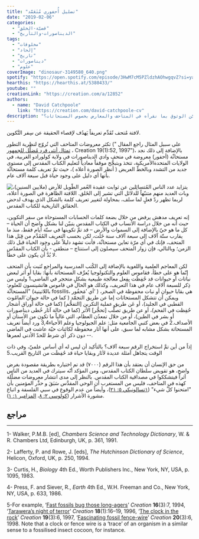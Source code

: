 ```yaml
---
title: "تضليل أُحفوري مُتَعَمَّد"
date: "2019-02-06"
categories:
  - "قضيّة-الخلق"
  - "الديناصورات-والتأريخ"
tags:
  - "مخلوقات"
  - "إلحاد"
  - "تاريخ"
  - "ديناصورات"
  - "علوم"
coverImage: "dinosaur-3149580_640.png"
spotify: "https://open.spotify.com/episode/3HwM7cM5PZldzhAOhwgqvZ?si=yaKnNKnyQWG6U8LwZ9ACnw"
hearthis: "https://hearthis.at/5380433/"
youtube: ""
creationLink: "https://creation.com/a/12852"
authors:
  - name: "David Catchpoole"
    link: "https://creation.com/david-catchpoole-cv"
description: "هل يُمكن الوثوق بما نقرأه في المتاحف والمعارض بخصوص المستحاثات؟"
---
```


لافتة مُتحف تُقَدِّم تعريفاً يَهدُف لإقصاء الحقيقة عن سِفر التَّكوين.

تكثر معروضات المتاحف التي تُروّج لنظرية التطور (على سبيل المثال راجع المقال "  [تمثال أنثى قرد مُضلِّل للجمهور](https://creation.com/ape-woman-statue-misleads-public-anatomy-professor)، Creation 19(1):52, 1997")، بالإضافة إلى ذلك نجد مستحاثّة (أحفور) معروضة في متحف وادي الديناصورات في ولاية كولورادو الغربية، في الولايات المتحدةالأمريكية، تتخذ وبتبجُّح موقفاً معادياً لتعليم الكتاب المقدس إلى مستوى جديد من التشدد وبالخطّ العريض ( أنظر الصورة أعلاه )، حيث تمّ تعريف كلمة مستحاثّة بأنها أي دليل على وجود حياة قبل سبعة آلاف عام.

![يتزايد عدد الناس المُتسائِلين عن ثوابت عقيدة العُمر الطَّويل للأرض (ملايين السنين)، وبات العديد منهم متنبّهاً للدلائل التي تشير إلى الخَلق. اللافتة الظاهرة في الصورة أعلاه، لربما تظهر ردّ فعلٍ لما سلف، بمحاولة لتغيير تعريف كلمة بالشكل الذي يهدف لدحض الحقائق التاريخية للكتاب المقدس.](fossil7000sign-lge.jpg)

إنه تعريف مدهش يرفض من خلال بضعة كلمات الحسابات المستوحاة من سفر التكوين، حيث أنه من خلال دراسة الأنساب في الكتاب المقدس يتبيّن لنا بشكل واضح أن الحياة – كل ما هو حيّ بالإضافة إلى السموات والأرض – قد تمَّ تكوينها في ستّة أيام فقط، منذ ما يقارب ستّة آلاف إلى سبعة آلاف سنة خَلَت، لكن بحسب التعريف المُقَدَّم من قِبَل هذا المتحف، فإنك في أي مرّة تعاين مستحاثّة، فأنت تشهد دليلاً على وجود الحياة قبل ذلك الزمن؛ وبالتالي، فإن زوار المتحف سيصلون إلى استنتاج – منطقي - بأن الكتاب المقدّس لا بُدَّ أن يكون على خطأ.

لكن المعاجم العلمية واللغوية بالإضافة إلى الكُتب المدرسية والمراجع تُثبت بأن المتحف إنّما هو على خطأ، فقاموس العلوم والتكنولوجيا يُعرِّف المستحاثة بأنها: بقايا أو أثر لبعض نباتات أو حيوانات قد حُفِظَت بِفِعل معالجة طبيعية بشكلٍ متحجر في الماضي،1 وليس من ذِكر للسبعة آلاف عام في هذا التعريف، وكذلك هو الحال في قاموس هاتشينسون للعلوم: "المستحاثّة (باللاتينية fossilis، أي ’مَحفُور‘ ) هي بقايا حيوان أو نبات محفوظة في الصخر، ويمكن أن تتشكل المستحاثات إما عن طريق التجمّد ( كما في حالة حيوان َالمامُوث القطبي في الجليد)، أو عَن طريق عملية التكربن \[التفحُّم\] (كما في حالة أوراق أشجار حُفِظت في الفحم)، أو عن طريق تصلُّب \[تحجُّر\] الأثر (كما في حالة آثار خُطى ديناصورات أو بشر في الطين)، أو من خلال تمعدُن العظام، التي غالباً ما تكون من الأسنان أو الأصداف.2 في بعض كتبي الجامعية مثل: علم الجيولوجيا وعلم الأحياء3,4 ورد أيضاً تعريف المستحاثة بشكل مشابه لما سبق، على أنها آثار محفوظة لكائنات حيّة عاشت في الماضي - دون ذكر أي شرط للحدّ الأدنى لعمرها-.

إذاً من أين تمَّ استخراج الرقم سبعة آلاف؟ بالتأكيد أن ليس له أي أساس علميّ، وفي ذات الوقت يتجاهل أمثلة عديدة لآثار وبقايا حياة قد حُفِظَت من التاريخ القريب.5

من حق الإنسان أن يعتقد بأن هذا الرقم (٧٠٠٠) قد تم اختياره بطريقة مقصودة بغرض واضح، هو تقويض سلطان الكتاب المقدس، ومن المؤكد أنّه سيترك في العديد من الناس أثراً فيتشككوا في مصداقية الكتاب المقدس. بالنظر إلى مدى انتشار معروضات مضلَّلة كهذه في المتاحف، فليس من المستغرب أن الوحي المقدَّس سَبَقَ و حذَّر المؤمنين بأن "امتحنوا كلَّ شيء" ([١تسالونيكي ٥: ٢١](https://biblia.com/bible/ar-vandyke/1Th5.21))، وأيضاً من عدم الوقوع في سبي الفلسفة و اتباع مشورة الأشرار ([كولوسي ٢: ٨](https://biblia.com/bible/ar-vandyke/Col2.8)، [المزامير ١: ١](https://biblia.com/bible/ar-vandyke/Ps1.1)).

## مراجع

---

1- Walker, P.M.B. \[ed\], *Chambers Science and Technology Dictionary*, W. & R. Chambers Ltd, Edinburgh, UK, p. 361, 1991.

2- Lafferty, P. and Rowe, J. \[eds\], *The Hutchinson Dictionary of Science*, Helicon, Oxford, UK, p. 250, 1994.

3- Curtis, H., *Biology* 4th Ed., Worth Publishers Inc., New York, NY, USA, p. 1095, 1983.

4- Press, F. and Siever, R., *Earth* 4th Ed., W.H. Freeman and Co., New York, NY, USA, p. 633, 1986.

5-For example, ‘[Fast fossils bug those long-agers](https://creation.com/focus-163#fossils)’ *Creation* **16**(3):7, 1994, ‘[Tarawera’s night of terror](https://creation.com/tarawera-s-night-of-terror)’ *Creation* **18**(1):16–19, 1996, ‘[The clock in the rock](https://creation.com/the-clock-in-the-rock)’ *Creation* **19**(3):6, 1997, ‘[Fascinating fossil fence-wire](https://creation.com/fascinating-fossil-fence-wire)’ *Creation* **20**(3):6, 1998. Note that a clock or fence wire is a ‘trace’ of an organism in a similar sense to a fossilised insect cocoon, for instance.
